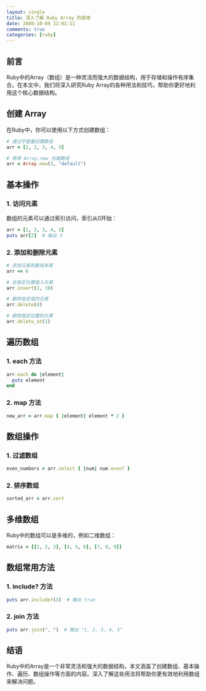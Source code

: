 ```yaml
---
layout: single
title: 深入了解 Ruby Array 的使用
date: 2008-10-09 12:01:11
comments: true
categories: [ruby]
---
```


## 前言

Ruby中的Array（数组）是一种灵活而强大的数据结构，用于存储和操作有序集合。在本文中，我们将深入研究Ruby Array的各种用法和技巧，帮助你更好地利用这个核心数据结构。

## 创建 Array

在Ruby中，你可以使用以下方式创建数组：

```ruby
# 通过字面量创建数组
arr = [1, 2, 3, 4, 5]

# 使用 Array.new 创建数组
arr = Array.new(3, "default")
```

## 基本操作

### 1. 访问元素

数组的元素可以通过索引访问，索引从0开始：

```ruby
arr = [1, 2, 3, 4, 5]
puts arr[2]  # 输出 3
```

### 2. 添加和删除元素

```ruby
# 添加元素到数组末尾
arr << 6

# 在指定位置插入元素
arr.insert(2, 10)

# 删除指定值的元素
arr.delete(4)

# 删除指定位置的元素
arr.delete_at(1)
```

## 遍历数组

### 1. each 方法

```ruby
arr.each do |element|
  puts element
end
```

### 2. map 方法

```ruby
new_arr = arr.map { |element| element * 2 }
```

## 数组操作

### 1. 过滤数组

```ruby
even_numbers = arr.select { |num| num.even? }
```

### 2. 排序数组

```ruby
sorted_arr = arr.sort
```

## 多维数组

Ruby中的数组可以是多维的，例如二维数组：

```ruby
matrix = [[1, 2, 3], [4, 5, 6], [7, 8, 9]]
```

## 数组常用方法

### 1. include? 方法

```ruby
puts arr.include?(3)  # 输出 true
```

### 2. join 方法

```ruby
puts arr.join(", ")  # 输出 "1, 2, 3, 4, 5"
```

## 结语

Ruby中的Array是一个非常灵活和强大的数据结构，本文涵盖了创建数组、基本操作、遍历、数组操作等方面的内容。深入了解这些用法将帮助你更有效地利用数组来解决问题。
